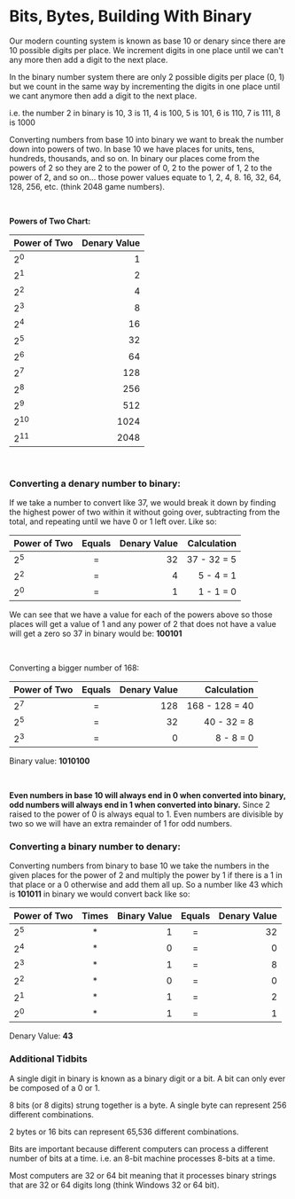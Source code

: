 # Bits, Bytes, Building With Binary

Our modern counting system is known as base 10 or denary since there are 10 possible digits per place. We increment digits in one place until we can't any more then add a digit to the next place.

In the binary number system there are only 2 possible digits per place (0, 1) but we count in the same way by incrementing the digits in one place until we cant anymore then add a digit to the next place.

i.e. the number 2 in binary is 10, 3 is 11, 4 is 100, 5 is 101, 6 is 110, 7 is 111, 8 is 1000

Converting numbers from base 10 into binary we want to break the number down into powers of two. In base 10 we have places for units, tens, hundreds, thousands, and so on. In binary our places come from the powers of 2 so they are 2 to the power of 0, 2 to the power of 1, 2 to the power of 2, and so on… those power values equate to 1, 2, 4, 8. 16, 32, 64, 128, 256, etc. (think 2048 game numbers).

<br/>

**Powers of Two Chart:**

| Power of Two  | Denary Value |
| :------------ | -----------: |
| 2<sup>0<sup>  |            1 |
| 2<sup>1<sup>  |            2 |
| 2<sup>2<sup>  |            4 |
| 2<sup>3<sup>  |            8 |
| 2<sup>4<sup>  |           16 |
| 2<sup>5<sup>  |           32 |
| 2<sup>6<sup>  |           64 |
| 2<sup>7<sup>  |          128 |
| 2<sup>8<sup>  |          256 |
| 2<sup>9<sup>  |          512 |
| 2<sup>10<sup> |         1024 |
| 2<sup>11<sup> |         2048 |

<br />

### Converting a denary number to binary:

If we take a number to convert like 37, we would break it down by finding the highest power of two within it without going over, subtracting from the total, and repeating until we have 0 or 1 left over. Like so:

| Power of Two | Equals | Denary Value | Calculation |
| :----------- | :----: | -----------: | ----------: |
| 2<sup>5<sup> |   =    |           32 | 37 - 32 = 5 |
| 2<sup>2<sup> |   =    |            4 |   5 - 4 = 1 |
| 2<sup>0<sup> |   =    |            1 |   1 - 1 = 0 |

We can see that we have a value for each of the powers above so those places will get a value of 1 and any power of 2 that does not have a value will get a zero so 37 in binary would be: **100101**

<br />

Converting a bigger number of 168:

| Power of Two | Equals | Denary Value |    Calculation |
| :----------- | :----: | -----------: | -------------: |
| 2<sup>7<sup> |   =    |          128 | 168 - 128 = 40 |
| 2<sup>5<sup> |   =    |           32 |    40 - 32 = 8 |
| 2<sup>3<sup> |   =    |            0 |      8 - 8 = 0 |

Binary value: **1010100**

<br />

**Even numbers in base 10 will always end in 0 when converted into binary, odd numbers will always end in 1 when converted into binary.** Since 2 raised to the power of 0 is always equal to 1. Even numbers are divisible by two so we will have an extra remainder of 1 for odd numbers.

### Converting a binary number to denary:

Converting numbers from binary to base 10 we take the numbers in the given places for the power of 2 and multiply the power by 1 if there is a 1 in that place or a 0 otherwise and add them all up. So a number like 43 which is **101011** in binary we would convert back like so:

| Power of Two | Times | Binary Value | Equals | Denary Value |
| :----------- | :---: | -----------: | :----: | -----------: |
| 2<sup>5<sup> |  \*   |            1 |   =    |           32 |
| 2<sup>4<sup> |  \*   |            0 |   =    |            0 |
| 2<sup>3<sup> |  \*   |            1 |   =    |            8 |
| 2<sup>2<sup> |  \*   |            0 |   =    |            0 |
| 2<sup>1<sup> |  \*   |            1 |   =    |            2 |
| 2<sup>0<sup> |  \*   |            1 |   =    |            1 |

Denary Value: **43**

### Additional Tidbits

A single digit in binary is known as a binary digit or a bit. A bit can only ever be composed of a 0 or 1.

8 bits (or 8 digits) strung together is a byte. A single byte can represent 256 different combinations.

2 bytes or 16 bits can represent 65,536 different combinations.

Bits are important because different computers can process a different number of bits at a time. i.e. an 8-bit machine processes 8-bits at a time.

Most computers are 32 or 64 bit meaning that it processes binary strings that are 32 or 64 digits long (think Windows 32 or 64 bit).
